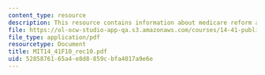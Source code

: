 ```yaml
---
content_type: resource
description: This resource contains information about medicare reform and job lock.
file: https://ol-ocw-studio-app-qa.s3.amazonaws.com/courses/14-41-public-finance-and-public-policy-fall-2010/5285876165a4e8d8859cbfa4017a9e6e_MIT14_41F10_rec10.pdf
file_type: application/pdf
resourcetype: Document
title: MIT14_41F10_rec10.pdf
uid: 52858761-65a4-e8d8-859c-bfa4017a9e6e
---
```

